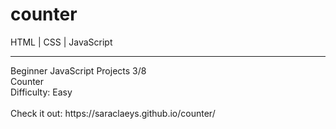 # counter
HTML | CSS | JavaScript
<hr>
Beginner JavaScript Projects 3/8 <br>
Counter <br>
Difficulty: Easy <br>
<br>
Check it out: https://saraclaeys.github.io/counter/

